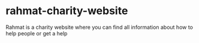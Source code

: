 # rahmat-charity-website
Rahmat is a charity website where you can find all information about how to help people or get a help
